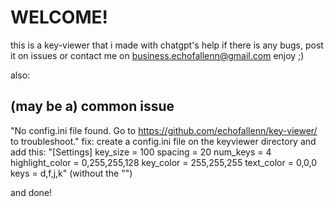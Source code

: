 # WELCOME!
this is a key-viewer that i made with chatgpt's help
if there is any bugs, post it on issues or contact me on business.echofallenn@gmail.com
enjoy ;)


also:
## (may be a) common issue
"No config.ini file found. Go to https://github.com/echofallenn/key-viewer/ to troubleshoot."
fix:
create a config.ini file on the keyviewer directory and add this:
"[Settings]
key_size = 100
spacing = 20
num_keys = 4
highlight_color = 0,255,255,128
key_color = 255,255,255
text_color = 0,0,0
keys = d,f,j,k" (without the "")

and done!
